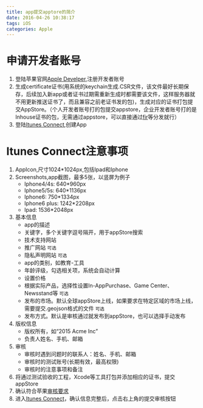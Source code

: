 ```yaml
---
title: app提交apptore的简介
date: 2016-04-26 10:38:17
tags: iOS
categories: Apple
---
```


申请开发者账号
===
1. 登陆苹果官网[Apple Develper](https://developer.apple.com/programs/enroll/),注册开发者账号
2. 生成certificate证书(用系统的keychain生成.CSR文件，该文件最好长期保存，后续加入新app或者证书过期需重新生成时都需要该文件，这样服务器就不用更新推送证书了，而且兼容之前老证书发的包)，生成对应的证书打包提交AppStore。（个人开发者账号打的包提交appstore，企业开发者账号打的是Inhouse证书的包，无需通过appstore，可以直接通过[fir](http://www.fir.im/)等分发就行）
3. 登陆[Itunes Connect](https://itunesconnect.apple.com),创建App
<!-- more -->
Itunes Connect注意事项
===
1. AppIcon,尺寸1024*1024px,包括Ipad和Iphone
2. Screenshots,app截图，最多5张，以竖屏为例子
      * Iphone4/4s: 640*960px
      * Iphone5/5s: 640*1136px
      * Iphone6: 750*1334px
      * Iphone6 plus: 1242*2208px
      * Ipad: 1536*2048px
3. 基本信息
      * app的描述
      * 关键字，多个关键字逗号隔开，用于appStore搜索
      * 技术支持网站
      * 推广网站 `可选`
      * 隐私声明网站 `可选`
      * app的类别，如教育-工具
      * 年龄评级，勾选相关项，系统会自动计算
      * 设置价格
      * 根据实际产品，选择性设置In-AppPurchase、Game Center、Newsstand等 `可选`
      * 发布的市场。默认全球appStore上线，如果要求在特定区域的市场上线，需要提交.geojson格式的文件 `可选`
      * 发布方式。默认是审核通过就发布到appStore，也可以选择手动发布
4. 版权信息
      * 版权所有，如“2015 Acme Inc”
      * 负责人姓名、手机、邮箱
5. 审核
      * 审核时遇到问题时的联系人：姓名、手机、邮箱
      * 审核时的测试账号(长期有效，最高权限)
      * 审核时的注意事项和备注
6. 将通过测试验收的工程，Xcode等工具打包并添加相应的证书，提交appStore
7. 确认符合苹果[审核要求](https://developer.apple.com/app-store/review/guidelines/)
8. 进入[Itunes Connect](https://itunesconnect.apple.com)，确认信息完整后，点击右上角的提交审核按钮
